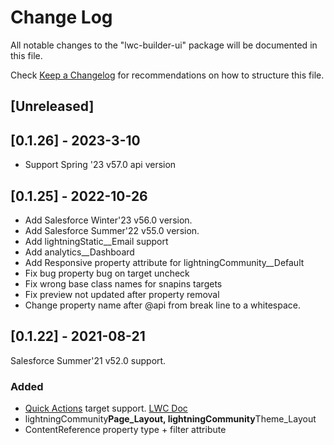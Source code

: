 # Change Log

All notable changes to the "lwc-builder-ui" package will be documented in this file.

Check [Keep a Changelog](http://keepachangelog.com/) for recommendations on how to structure this file.

## [Unreleased]

## [0.1.26] - 2023-3-10

- Support Spring \'23 v57.0 api version

## [0.1.25] - 2022-10-26

- Add Salesforce Winter'23 v56.0 version.
- Add Salesforce Summer'22 v55.0 version.
- Add lightningStatic\_\_Email support
- Add analytics\_\_Dashboard
- Add Responsive property attribute for lightningCommunity\_\_Default
- Fix bug property bug on target uncheck
- Fix wrong base class names for snapins targets
- Fix preview not updated after property removal
- Change property name after @api from break line to a whitespace.

## [0.1.22] - 2021-08-21

Salesforce Summer'21 v52.0 support.

### Added

- [Quick Actions](https://help.salesforce.com/articleView?id=release-notes.rn_lwc_quick_actions.htm&type=5&release=232) target support. [LWC Doc](https://developer.salesforce.com/docs/component-library/documentation/en/lwc/lwc.use_quick_actions)
- lightningCommunity**Page_Layout, lightningCommunity**Theme_Layout
- ContentReference property type + filter attribute
